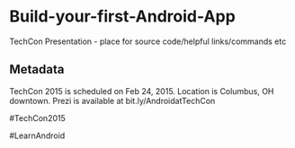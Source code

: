 # Build-your-first-Android-App

TechCon Presentation - place for source code/helpful links/commands etc

Metadata
--------

TechCon 2015 is scheduled on Feb 24, 2015. Location is Columbus, OH downtown.
Prezi is available at bit.ly/AndroidatTechCon

\#TechCon2015

\#LearnAndroid
